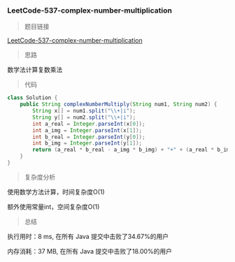 ### LeetCode-537-complex-number-multiplication

> 题目链接

[LeetCode-537-complex-number-multiplication](https://leetcode-cn.com/problems/complex-number-multiplication/)

> 思路

数学法计算复数乘法

> 代码

```java
class Solution {
    public String complexNumberMultiply(String num1, String num2) {
        String x[] = num1.split("\\+|i");
        String y[] = num2.split("\\+|i");
        int a_real = Integer.parseInt(x[0]);
        int a_img = Integer.parseInt(x[1]);
        int b_real = Integer.parseInt(y[0]);
        int b_img = Integer.parseInt(y[1]);
        return (a_real * b_real - a_img * b_img) + "+" + (a_real * b_img + a_img * b_real) + "i";
    }
}
```

> 复杂度分析

使用数学方法计算，时间复杂度O(1)

额外使用常量int，空间复杂度O(1)

> 总结

执行用时：8 ms, 在所有 Java 提交中击败了34.67%的用户

内存消耗：37 MB, 在所有 Java 提交中击败了18.00%的用户

